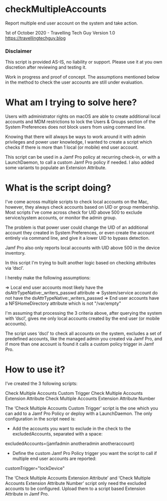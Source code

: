 # checkMultipleAccounts

Report multiple end user account on the system and take action.


1st of October 2020 - Travelling Tech Guy
Version 1.0
https://travellingtechguy.blog


### Disclaimer ###

This script is provided AS-IS, no liability or support. Please use it at you own discretion after  reviewing and testing it.

Work in progress and proof of concept. The assumptions mentioned below in the method to check the user accounts are still under evaluation.


# What am I trying to solve here?

Users with administrator rights on macOS are able to create additional local accounts and MDM restrictions to lock the Users & Groups section of the System Preferences does not block users from using command line.

Knowing that there will always be ways to work around it with admin privileges and power user knowledge, I wanted to create a script which checks if there is more than 1 local (or mobile) end user account.

This script can be used in a Jamf Pro policy at recurring check-in, or with a LaunchDaemon, to call a custom Jamf Pro policy if needed.  I also added some variants to populate an Extension Attribute.

# What is the script doing?

I've come across multiple scripts to check local accounts on the Mac, however, they always check accounts based on UID or group membership. Most scripts I've come across check for UID above 500 to exclude service/system accounts, or monitor the admin group.

The problem is that power user could change the UID of an additional account they created in System Preferences, or even create the account entirely via command line, and give it a lower UID to bypass detection.

Jamf Pro also only reports local accounts with UID above 500 in the device inventory.

In this script I'm trying to built another logic based on checking attributes via ‘dscl’.

I hereby make the following assumptions:

=> Local end user accounts most likely have the dsAttrTypeNative:_writers_passwd attribute
=> System/service account do not have the dsAttrTypeNative:_writers_passwd
=> End user accounts have a NFSHomeDirectory attribute which is not "/var/empty"

I'm assuming that processing the 3 criteria above, after querying the system with ‘dscl’, gives me only local accounts created by the end user (or mobile accounts).

The script uses ‘dscl’ to check all accounts on the system, excludes a set of predefined accounts, like the managed admin you created via Jamf Pro, and if more than one account is found it calls a custom policy trigger in Jamf Pro.


# How to use it?

I’ve created the 3 following scripts:

Check Multiple Accounts Custom Trigger
Check Multiple Accounts Extension Attribute
Check Multiple Accounts Extension Attribute Number

The ‘Check Multiple Accounts Custom Trigger’ script is the one which you can add to a Jamf Pro Policy or deploy with a LaunchDaemon. The only configuration in the script need is:

 - Add the accounts you want to exclude in the check to the excludedAccounts, separated with a space:

excludedAccounts=(jamfadmin anotheradmin anotheraccount)

- Define the custom Jamf Pro Policy trigger you want the script to call if multiple end user accounts are reported:

customTrigger="lockDevice"


The ‘Check Multiple Accounts Extension Attribute’ and ‘Check Multiple Accounts Extension Attribute Number’  script only need the excluded accounts to be configured. Upload them to a script based Extension Attribute in Jamf Pro.


